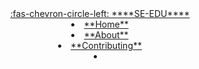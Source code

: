 <header>
<navbar placement="top" type="dark">
<a slot="brand" href="https://se-education.org" title="SE-EDU" class="navbar-brand"><md>:fas-chevron-circle-left: ****SE-EDU****</md></a>
  <li><a href="{{ baseUrl }}/index.html" class="nav-link"><md>**Home**</md></a></li>
  <li><a href="{{ baseUrl }}/about.html" class="nav-link"><md>**About**</md></a></li>
  <li><a href="{{ baseUrl }}/contributing.html" class="nav-link"><md>**Contributing**</md></a></li>
  <li slot="right" class="nav-link">
    <form class="navbar-form">
      <searchbar :data="searchData" placeholder="Search this site" :on-hit="searchCallback" menu-align-right ></searchbar>
    </form>
  </li>
</navbar>
</header>
